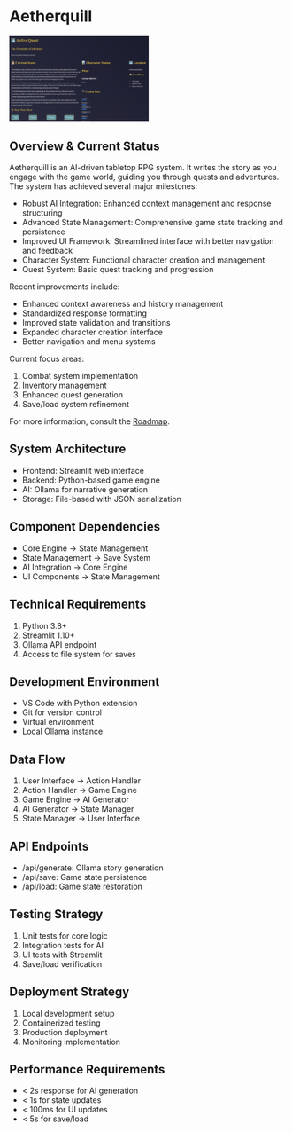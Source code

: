 # Aetherquill

<img src="questscreen.png" alt="Screenshot of the Questing menu" width="50%">

## Overview & Current Status

Aetherquill is an AI-driven tabletop RPG system. It writes the story as you engage with the game world, guiding you through quests and adventures. The system has achieved several major milestones:

- Robust AI Integration: Enhanced context management and response structuring
- Advanced State Management: Comprehensive game state tracking and persistence
- Improved UI Framework: Streamlined interface with better navigation and feedback
- Character System: Functional character creation and management
- Quest System: Basic quest tracking and progression

Recent improvements include:
- Enhanced context awareness and history management
- Standardized response formatting
- Improved state validation and transitions
- Expanded character creation interface
- Better navigation and menu systems

Current focus areas:
1. Combat system implementation
2. Inventory management
3. Enhanced quest generation
4. Save/load system refinement

For more information, consult the [Roadmap](Roadmap.md).

## System Architecture
- Frontend: Streamlit web interface
- Backend: Python-based game engine
- AI: Ollama for narrative generation
- Storage: File-based with JSON serialization

## Component Dependencies
- Core Engine → State Management
- State Management → Save System
- AI Integration → Core Engine
- UI Components → State Management

## Technical Requirements
1. Python 3.8+
2. Streamlit 1.10+
3. Ollama API endpoint
4. Access to file system for saves

## Development Environment
- VS Code with Python extension
- Git for version control
- Virtual environment
- Local Ollama instance

## Data Flow
1. User Interface → Action Handler
2. Action Handler → Game Engine
3. Game Engine → AI Generator
4. AI Generator → State Manager
5. State Manager → User Interface

## API Endpoints
- /api/generate: Ollama story generation
- /api/save: Game state persistence
- /api/load: Game state restoration

## Testing Strategy
1. Unit tests for core logic
2. Integration tests for AI
3. UI tests with Streamlit
4. Save/load verification

## Deployment Strategy
1. Local development setup
2. Containerized testing
3. Production deployment
4. Monitoring implementation

## Performance Requirements
- < 2s response for AI generation
- < 1s for state updates
- < 100ms for UI updates
- < 5s for save/load
